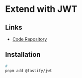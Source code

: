# Extend with JWT

## Links

- [Code Repository](https://github.com/fastify/fastify-jwt)

## Installation

```sh
#
pnpm add @fastify/jwt
```
